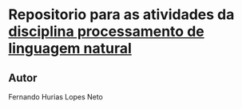 # Repositorio para as atividades da [disciplina processamento de linguagem natural](https://github.com/thiagodepaulo/nlp) 

## Autor
Fernando Hurias Lopes Neto

